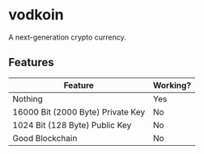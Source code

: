 # vodkoin
A next-generation crypto currency.
## Features

|Feature|Working?|
|-----|-----|
Nothing|Yes
16000 Bit (2000 Byte) Private Key|No
1024 Bit (128 Byte) Public Key|No
Good Blockchain|No
